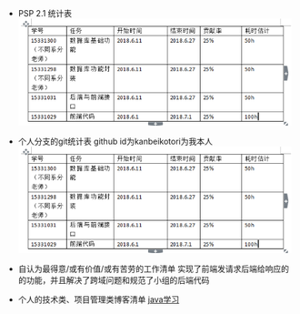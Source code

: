  - PSP 2.1 统计表
 ![15331031PSP2.1统计表](https://github.com/SYSU703/Dashboard/blob/master/images/15331031psp2.1.png)

 - 个人分支的git统计表
 github id为kanbeikotori为我本人
  ![15331031个人分支的git贡献](https://github.com/SYSU703/Dashboard/blob/master/images/15331031psp2.1.png)

 - 自认为最得意/或有价值/或有苦劳的工作清单
 实现了前端发请求后端给响应的的功能，并且解决了跨域问题和规范了小组的后端代码

 - 个人的技术类、项目管理类博客清单
[java学习](https://blog.csdn.net/qq_31663969/article/details/79944863)